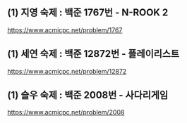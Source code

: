## (1) 지영 숙제 : 백준 1767번 - N-ROOK 2
https://www.acmicpc.net/problem/1767

## (1) 세연 숙제 : 백준 12872번 - 플레이리스트
https://www.acmicpc.net/problem/12872

## (1) 슬우 숙제 : 백준 2008번 - 사다리게임
https://www.acmicpc.net/problem/2008
